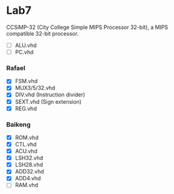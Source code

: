 # Lab7
CCSiMP-32 (City College Simple MIPS Processor 32-bit), a MIPS compatible 32-bit processor.

- [ ] ALU.vhd
- [ ] PC.vhd

### Rafael
- [x] FSM.vhd
- [x] MUX3/5/32.vhd
- [x] DIV.vhd (Instruction divider)
- [x] SEXT.vhd (Sign extension)
- [x] REG.vhd

### Baikeng	
- [x] ROM.vhd
- [x] CTL.vhd
- [x] ACU.vhd
- [x] LSH32.vhd
- [x] LSH28.vhd
- [x] ADD32.vhd
- [x] ADD4.vhd
- [ ] RAM.vhd
